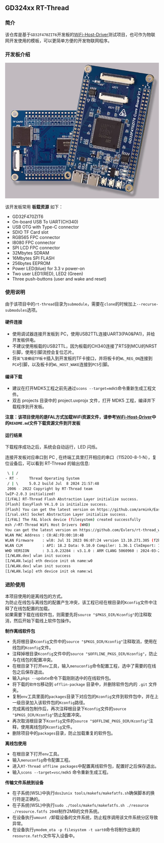 ## GD324xx RT-Thread

### 简介
该仓库是基于`GD32F470ZIT6`开发板的[WiFi-Host-Driver](https://github.com/Evlers/rt-thread_wifi-host-driver)测试项目，也可作为物联网开发使用的模板，可以更简单方便的开发物联网程序。

### 开发板介绍

<img src="documents/figures/board.jpg" alt="image-20201009181905422" style="zoom:80%;" />

该开发板常用 **板载资源** 如下：

- GD32F470ZIT6
- On-board USB To UART(CH340)
- USB OTG with Type-C connector
- SDIO TF Card slot
- RGB565 FPC connector
- I8080 FPC connector
- SPI LCD FPC connector
- 32Mbytes SDRAM
- 16Mbytes SPI FLASH
- 256bytes EEPROM
- Power LED(blue) for 3.3 v power-on
- Two user LED1(RED), LED2 (Green)
- Three push-buttons (user and wake and reset)

### 使用说明

由于该项目中的`rt-thread`目录为`submodule`，需要在`clone`的时候加上`--recurse-submodules`选项。


#### 硬件连接

- 使用调试器连接开发板到 PC，使用USB2TTL连接UART3(PA0&PA1)，并给开发板供电。
- 不建议使用板载的USB2TTL，因为板载的CH340连接了RTS到MCU的NRST引脚，使用引脚流控会复位芯片。
- 将`英飞凌模组TF板卡`插入到开发板的TF卡接口，并将板卡的`WL_REG_ON`连接到`PC4`引脚，以及板卡的`WL_HOST_WAKE`连接到`PC5`引脚。

#### 编译下载

- 建议在打开MDK5工程之前先通过`scons --target=mdk5`命令重新生成工程文件。<br>
- 双击 projects 目录中的 project.uvprojx 文件，打开 MDK5 工程，编译并下载程序到开发板。

**注意：该项目使用的是FAL方式加载WiFi资源文件，请参考[WiFi-Host-Driver](https://github.com/Evlers/rt-thread_wifi-host-driver)中的`README.md`文件下载资源文件到开发板**

#### 运行结果

下载程序成功之后，系统会自动运行，LED 闪烁。

连接开发板对应串口到 PC , 在终端工具里打开相应的串口（115200-8-1-N），复位设备后，可以看到 RT-Thread 的输出信息:

```bash
 \ | /
- RT -     Thread Operating System
 / | \     5.0.2 build Jul  8 2024 21:57:48
 2006 - 2022 Copyright by RT-Thread team
lwIP-2.0.3 initialized!
[I/FAL] RT-Thread Flash Abstraction Layer initialize success.
[Flash] EasyFlash V4.1.0 is initialize success.
[Flash] You can get the latest version on https://github.com/armink/EasyFlash .
[I/sal.skt] Socket Abstraction Layer initialize success.
[I/FAL] The FAL block device (filesystem) created successfully
msh />RT-Thread WiFi Host Drivers (WHD)
You can get the latest version on https://github.com/Evlers/rt-thread_wifi-host-driver
WLAN MAC Address : C0:AE:FD:00:10:4B
WLAN Firmware    : wl0: Jul 31 2023 06:07:24 version 13.10.271.305 (f2b5c53 CY) FWID 01-e6b954e
WLAN CLM         : API: 18.2 Data: 9.10.0 Compiler: 1.36.1 ClmImport: 1.34.1 Creation: 2022-08-16 03:35:21
WHD VERSION      : 3.1.0.23284 : v3.1.0 : ARM CLANG 5060960 : 2024-03-21 22:57:11 +0800
[I/WLAN.dev] wlan init success
[I/WLAN.lwip] eth device init ok name:w0
[I/WLAN.dev] wlan init success
[I/WLAN.lwip] eth device init ok name:w1
```

### 进阶使用
本项目使用的是离线包的方式。<br>
为防止在线包与离线包的配置产生冲突，该工程已经在根目录的`Kconfig`文件中注释了在线包配置的加载。<br>
如果需要下载在线软件包，则需要先将`source "$PKGS_DIR/Kconfig"`的注释取消，然后开始下载线上软件包操作。<br>

**制作离线软件包**
- 先将根目录`Kconfig`文件中的`source "$PKGS_DIR/Kconfig"`注释取消，使用在线包的`Kconfig`文件。
- 注释掉根目录`Kconfig`文件中的`source "$OFFLINE_PKGS_DIR/Kconfig"`，防止与在线包的配置冲突。
- 在根目录下打开`env`工具，输入`menuconfig`命令配置工程，选中了需要的在线包之后保存退出。
- 输入`pkgs --update`命令下载刚刚选中的在线软件包。
- 将下载的`软件包`移动到 `offlin-package` 目录中，并删除软件包内的 `.git` 文件夹。
- 复制`env`工具里面的`packages`目录下对应包的`Kconfig`文件到软件包中，并在上一级目录加入该软件包的`Kconfig`路径。
- 完成离线包制作后，再次注释根目录下`Kconfig`文件的`source "$PKGS_DIR/Kconfig"`防止配置冲突。
- 再次取消根目录下`Kconfig`文件的`source "$OFFLINE_PKGS_DIR/Kconfig"`注释，使用离线包的`Kconfig`文件。
- 删除项目中的`packages`目录，防止加载重复的软件包。

**离线包使用**
- 在根目录下打开`env`工具。
- 输入`menuconfig`命令配置工程。
- 进入`RT-Thread offline packages`中配置离线软件包，配置好之后保存退出。
- 输入`scons --target=vsc/mdk5` 命令重新生成工程。

**传输文件系统到设备**
- 在子系统(WSL)中执行`dos2unix tools/makefs/makefatfs.sh`确保脚本的换行符是正确的。
- 在子系统(WSL)中执行`sudo ./tools/makefs/makefatfs.sh ./resource ./resource.fatfs 2048`制作2MB的文件系统。
- 在设备执行`umount /`卸载设备的文件系统，防止程序调用该文件系统分区导致异常。
- 在设备执行`ymodem_ota -p filesystem -t uart0`命令将制作出来的`resource.fatfs`文件写入设备中。
